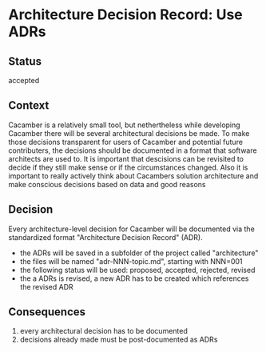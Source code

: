 # Architecture Decision Record: Use ADRs

## Status
accepted

## Context
Cacamber is a relatively small tool, but nethertheless while developing
Cacamber there will be several architectural decisions be made. To
make those decisions transparent for users of Cacamber and potential
future contributers, the decisions should be documented in a format that
software architects are used to.
It is important that descisions can be revisited to decide if they still
make sense or if the circumstances changed.
Also it is important to really actively think about Cacambers solution architecture and
make conscious decisions based on data and good reasons

## Decision
Every architecture-level decision for Cacamber will be documented via
the standardized format "Architecture Decision Record" (ADR).

* the ADRs will be saved in a subfolder of the project called "architecture"
* the files will be named "adr-NNN-topic.md", starting with NNN=001
* the following status will be used: proposed, accepted, rejected, revised
* the a ADRs is revised, a new ADR has to be created which references the revised ADR

## Consequences
1. every architectural decision has to be documented
2. decisions already made must be post-documented as ADRs
